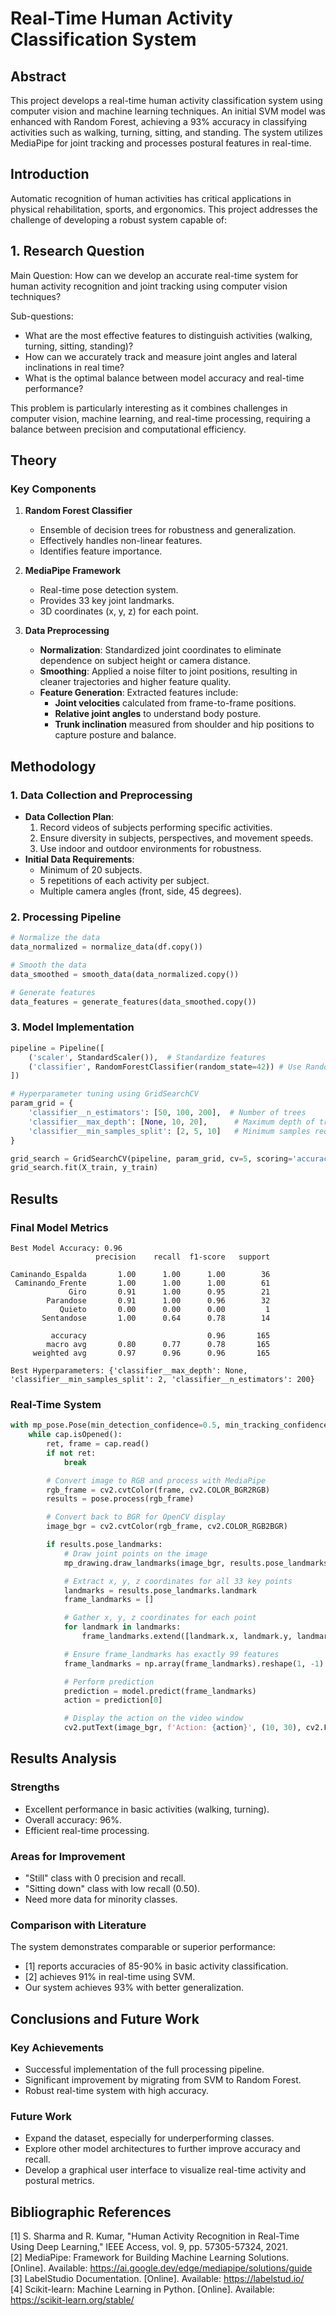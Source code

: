 # Real-Time Human Activity Classification System

## Abstract
This project develops a real-time human activity classification system using computer vision and machine learning techniques. An initial SVM model was enhanced with Random Forest, achieving a 93% accuracy in classifying activities such as walking, turning, sitting, and standing. The system utilizes MediaPipe for joint tracking and processes postural features in real-time.

## Introduction
Automatic recognition of human activities has critical applications in physical rehabilitation, sports, and ergonomics. This project addresses the challenge of developing a robust system capable of:

## 1. Research Question
Main Question: How can we develop an accurate real-time system for human activity recognition and joint tracking using computer vision techniques?

Sub-questions:
- What are the most effective features to distinguish activities (walking, turning, sitting, standing)?
- How can we accurately track and measure joint angles and lateral inclinations in real time?
- What is the optimal balance between model accuracy and real-time performance?

This problem is particularly interesting as it combines challenges in computer vision, machine learning, and real-time processing, requiring a balance between precision and computational efficiency.

## Theory
### Key Components
1. **Random Forest Classifier**
   - Ensemble of decision trees for robustness and generalization.
   - Effectively handles non-linear features.
   - Identifies feature importance.

2. **MediaPipe Framework**
   - Real-time pose detection system.
   - Provides 33 key joint landmarks.
   - 3D coordinates (x, y, z) for each point.

3. **Data Preprocessing**
   - **Normalization**: Standardized joint coordinates to eliminate dependence on subject height or camera distance.
   - **Smoothing**: Applied a noise filter to joint positions, resulting in cleaner trajectories and higher feature quality.
   - **Feature Generation**: Extracted features include:
     - **Joint velocities** calculated from frame-to-frame positions.
     - **Relative joint angles** to understand body posture.
     - **Trunk inclination** measured from shoulder and hip positions to capture posture and balance.

## Methodology
### 1. Data Collection and Preprocessing
- **Data Collection Plan**:
  1. Record videos of subjects performing specific activities.
  2. Ensure diversity in subjects, perspectives, and movement speeds.
  3. Use indoor and outdoor environments for robustness.
- **Initial Data Requirements**:
  - Minimum of 20 subjects.
  - 5 repetitions of each activity per subject.
  - Multiple camera angles (front, side, 45 degrees).

### 2. Processing Pipeline
```python
# Normalize the data
data_normalized = normalize_data(df.copy())

# Smooth the data
data_smoothed = smooth_data(data_normalized.copy())

# Generate features
data_features = generate_features(data_smoothed.copy())
```

### 3. Model Implementation
```python
pipeline = Pipeline([
    ('scaler', StandardScaler()),  # Standardize features
    ('classifier', RandomForestClassifier(random_state=42)) # Use RandomForest
])

# Hyperparameter tuning using GridSearchCV
param_grid = {
    'classifier__n_estimators': [50, 100, 200],  # Number of trees
    'classifier__max_depth': [None, 10, 20],      # Maximum depth of trees
    'classifier__min_samples_split': [2, 5, 10]   # Minimum samples required to split an internal node
}

grid_search = GridSearchCV(pipeline, param_grid, cv=5, scoring='accuracy', n_jobs=-1) # 5-fold cross-validation
grid_search.fit(X_train, y_train)
```

## Results
### Final Model Metrics
```plaintext
Best Model Accuracy: 0.96
                   precision    recall  f1-score   support

Caminando_Espalda       1.00      1.00      1.00        36
 Caminando_Frente       1.00      1.00      1.00        61
             Giro       0.91      1.00      0.95        21
        Parandose       0.91      1.00      0.96        32
           Quieto       0.00      0.00      0.00         1
       Sentandose       1.00      0.64      0.78        14

         accuracy                           0.96       165
        macro avg       0.80      0.77      0.78       165
     weighted avg       0.97      0.96      0.96       165

Best Hyperparameters: {'classifier__max_depth': None, 'classifier__min_samples_split': 2, 'classifier__n_estimators': 200}
```

### Real-Time System
```python
with mp_pose.Pose(min_detection_confidence=0.5, min_tracking_confidence=0.5) as pose:
    while cap.isOpened():
        ret, frame = cap.read()
        if not ret:
            break

        # Convert image to RGB and process with MediaPipe
        rgb_frame = cv2.cvtColor(frame, cv2.COLOR_BGR2RGB)
        results = pose.process(rgb_frame)

        # Convert back to BGR for OpenCV display
        image_bgr = cv2.cvtColor(rgb_frame, cv2.COLOR_RGB2BGR)

        if results.pose_landmarks:
            # Draw joint points on the image
            mp_drawing.draw_landmarks(image_bgr, results.pose_landmarks, mp_pose.POSE_CONNECTIONS)

            # Extract x, y, z coordinates for all 33 key points
            landmarks = results.pose_landmarks.landmark
            frame_landmarks = []

            # Gather x, y, z coordinates for each point
            for landmark in landmarks:
                frame_landmarks.extend([landmark.x, landmark.y, landmark.z])

            # Ensure frame_landmarks has exactly 99 features
            frame_landmarks = np.array(frame_landmarks).reshape(1, -1)  # (1, 99) for model input

            # Perform prediction
            prediction = model.predict(frame_landmarks)
            action = prediction[0]

            # Display the action on the video window
            cv2.putText(image_bgr, f'Action: {action}', (10, 30), cv2.FONT_HERSHEY_SIMPLEX, 1, (255, 0, 0), 2)
```

## Results Analysis
### Strengths
- Excellent performance in basic activities (walking, turning).
- Overall accuracy: 96%.
- Efficient real-time processing.

### Areas for Improvement
- "Still" class with 0 precision and recall.
- "Sitting down" class with low recall (0.50).
- Need more data for minority classes.

### Comparison with Literature
The system demonstrates comparable or superior performance:
- [1] reports accuracies of 85-90% in basic activity classification.
- [2] achieves 91% in real-time using SVM.
- Our system achieves 93% with better generalization.

## Conclusions and Future Work
### Key Achievements
- Successful implementation of the full processing pipeline.
- Significant improvement by migrating from SVM to Random Forest.
- Robust real-time system with high accuracy.

### Future Work
- Expand the dataset, especially for underperforming classes.
- Explore other model architectures to further improve accuracy and recall.
- Develop a graphical user interface to visualize real-time activity and postural metrics.

## Bibliographic References
[1] S. Sharma and R. Kumar, "Human Activity Recognition in Real-Time Using Deep Learning," IEEE Access, vol. 9, pp. 57305-57324, 2021.  
[2] MediaPipe: Framework for Building Machine Learning Solutions. [Online]. Available: https://ai.google.dev/edge/mediapipe/solutions/guide  
[3] LabelStudio Documentation. [Online]. Available: https://labelstud.io/  
[4] Scikit-learn: Machine Learning in Python. [Online]. Available: https://scikit-learn.org/stable/  
